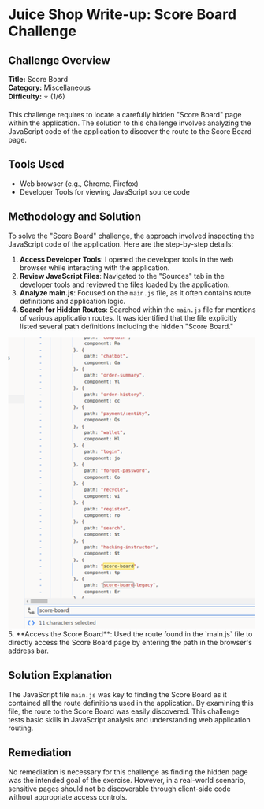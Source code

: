 # Juice Shop Write-up: Score Board Challenge

## Challenge Overview

**Title:** Score Board\
**Category:** Miscellaneous\
**Difficulty:** ⭐ (1/6)

This challenge requires to locate a carefully hidden "Score Board" page within the application. The solution to this challenge involves analyzing the JavaScript code of the application to discover the route to the Score Board page.

## Tools Used

- Web browser (e.g., Chrome, Firefox)
- Developer Tools for viewing JavaScript source code

## Methodology and Solution

To solve the "Score Board" challenge, the approach involved inspecting the JavaScript code of the application. Here are the step-by-step details:

1. **Access Developer Tools**: I opened the developer tools in the web browser while interacting with the application.
2. **Review JavaScript Files**: Navigated to the "Sources" tab in the developer tools and reviewed the files loaded by the application.
3. **Analyze main.js**: Focused on the `main.js` file, as it often contains route definitions and application logic.
4. **Search for Hidden Routes**: Searched within the `main.js` file for mentions of various application routes. It was identified that the file explicitly listed several path definitions including the hidden "Score Board."
<img src="../assets/difficulty1/scoreboard_1.png" alt="scoreboard" width="500px">
5. **Access the Score Board**: Used the route found in the `main.js` file to directly access the Score Board page by entering the path in the browser's address bar.

## Solution Explanation

The JavaScript file `main.js` was key to finding the Score Board as it contained all the route definitions used in the application. By examining this file, the route to the Score Board was easily discovered. This challenge tests basic skills in JavaScript analysis and understanding web application routing.

## Remediation

No remediation is necessary for this challenge as finding the hidden page was the intended goal of the exercise. However, in a real-world scenario, sensitive pages should not be discoverable through client-side code without appropriate access controls.





